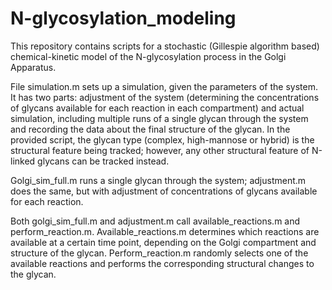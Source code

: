 # N-glycosylation_modeling

This repository contains scripts for a stochastic (Gillespie algorithm based) chemical-kinetic model of the N-glycosylation process in the Golgi Apparatus.

File simulation.m sets up a simulation, given the parameters of the system. It has two parts: adjustment of the system (determining the concentrations of glycans available for each reaction in each compartment) and actual simulation, including multiple runs of a single glycan through the system and recording the data about the final structure of the glycan. In the provided script, the glycan type (complex, high-mannose or hybrid) is the structural feature being tracked; however, any other structural feature of N-linked glycans can be tracked instead.

Golgi_sim_full.m runs a single glycan through the system; adjustment.m does the same, but with adjustment of concentrations of glycans available for each reaction.

Both golgi_sim_full.m and adjustment.m call available_reactions.m and perform_reaction.m. Available_reactions.m determines which reactions are available at a certain time point, depending on the Golgi compartment and structure of the glycan. Perform_reaction.m randomly selects one of the available reactions and performs the corresponding structural changes to the glycan.
